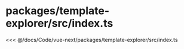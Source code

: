 # packages/template-explorer/src/index.ts

<<< @/docs/Code/vue-next/packages/template-explorer/src/index.ts

